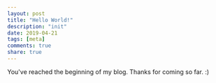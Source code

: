 ```yaml
---
layout: post
title: "Hello World!"
description: "init"
date: 2019-04-21
tags: [meta]
comments: true
share: true
---
```


You've reached the beginning of my blog. Thanks for coming so far. :)